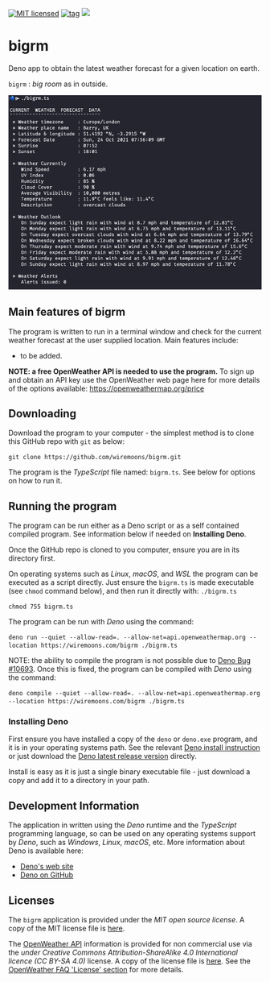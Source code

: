 [![MIT licensed](https://img.shields.io/badge/license-MIT-blue.svg)](https://raw.githubusercontent.com/hyperium/hyper/master/LICENSE)
[![tag](https://img.shields.io/github/v/release/wiremoons/bigrm.svg)](https://github.com/wiremoons/bigrm/releases)
[![](https://img.shields.io/badge/deno-v1.13.2-green.svg)](https://github.com/denoland/deno)

# bigrm

Deno app to obtain the latest weather forecast for a given location on earth.

`bigrm` : _big room_ as in outside.

![bigrm.ts screenshot](images/screen1.png)

## Main features of bigrm

The program is written to run in a terminal window and check for the current
weather forecast at the user supplied location. Main features include:

- to be added.

**NOTE: a free OpenWeather API is needed to use the program.** To sign up and
obtain an API key use the OpenWeather web page here for more details of the
options available: https://openweathermap.org/price

## Downloading

Download the program to your computer - the simplest method is to clone this
GitHub repo with `git` as below:

```console
git clone https://github.com/wiremoons/bigrm.git
```

The program is the _TypeScript_ file named: `bigrm.ts`. See below for options on
how to run it.

## Running the program

The program can be run either as a Deno script or as a self contained compiled
program. See information below if needed on **Installing Deno**.

Once the GitHub repo is cloned to you computer, ensure you are in its directory
first.

On operating systems such as _Linux_, _macOS_, and _WSL_ the program can be
executed as a script directly. Just ensure the `bigrm.ts` is made executable
(see `chmod` command below), and then run it directly with: `./bigrm.ts`

```console
chmod 755 bigrm.ts
```

The program can be run with _Deno_ using the command:

```console
deno run --quiet --allow-read=. --allow-net=api.openweathermap.org --location https://wiremoons.com/bigrm ./bigrm.ts
```

NOTE: the ability to compile the program is not possible due to
[Deno Bug #10693](https://github.com/denoland/deno/issues/10693). Once this is
fixed, the program can be compiled with _Deno_ using the command:

```console
deno compile --quiet --allow-read=. --allow-net=api.openweathermap.org --location https://wiremoons.com/bigrm ./bigrm.ts
```

### Installing Deno

First ensure you have installed a copy of the `deno` or `deno.exe` program, and
it is in your operating systems path. See the relevant
[Deno install instruction](https://github.com/denoland/deno_install) or just
download the
[Deno latest release version](https://github.com/denoland/deno/releases)
directly.

Install is easy as it is just a single binary executable file - just download a
copy and add it to a directory in your path.

## Development Information

The application in written using the _Deno_ runtime and the _TypeScript_
programming language, so can be used on any operating systems support by _Deno_,
such as _Windows_, _Linux_, _macOS_, etc. More information about Deno is
available here:

- [Deno's web site](https://deno.land/)
- [Deno on GitHub](https://github.com/denoland)

## Licenses

The `bigrm` application is provided under the _MIT open source license_. A copy
of the MIT license file is [here](./LICENSE).

The [OpenWeather API](https://openweathermap.org/api) information is provided
for non commercial use via the _under Creative Commons Attribution-ShareAlike
4.0 International licence (CC BY-SA 4.0)_ license. A copy of the license file is
[here](https://creativecommons.org/licenses/by-sa/4.0/). See the
[OpenWeather FAQ 'License' section](https://openweathermap.org/faq) for more
details.
